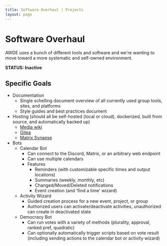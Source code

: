 ```yaml
---
title: Software Overhaul | Projects
layout: page
---
```


# Software Overhaul
AWDE uses a bunch of different tools and software and we're wanting to move toward a more systematic
and self-owned environment.

**STATUS: Inactive**

## Specific Goals

  + Documentation
    + Single schelling document overview of all currently used group tools, sites, and platforms
    + Style guides and best practices document
  + Hosting (should all be self-hosted (local or cloud), dockerized, built from source, and
    automatically backed up)
    + [Media wiki](https://www.mediawiki.org/wiki/MediaWiki)
    + [Gitea](https://gitea.io/en-us/)
    + [Matrix Synapse](https://matrix.org/docs/projects/server/synapse)
  + Bots
    + Calendar Bot
      + Can connect to the Discord, Matrix, or an arbitrary web endpoint
      + Can use multiple calendars
      + Features
        + Reminders (with customizable specific times and output locations)
        + Summaries (weekly, monthly, etc)
        + Changed/Moved/Deleted notifications
        + Event creation (and 'find a time' wizard)
    + Activity Wizard
      + Guided creation process for a new event, project, or group
      + Authorized users can activate/deactivate activities, unauthorized can create in deactivated
        state
    + Democracy Bot
      + Can run votes with a variety of methods (plurality, approval, ranked pref, quadratic)
      + Can optionally automatically trigger scripts based on vote result (including sending actions
        to the calendar bot or activity wizard)
